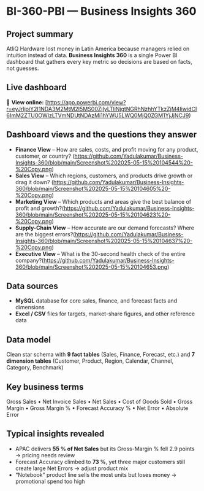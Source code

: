 # BI-360-PBI — Business Insights 360

## Project summary
AtliQ Hardware lost money in Latin America because managers relied on intuition instead of data. **Business Insights 360** is a single Power BI dashboard that gathers every key metric so decisions are based on facts, not guesses.

## Live dashboard
🔗 **View online:** [https://app.powerbi.com/view?r=eyJrIjoiY2I1NDA3M2MtM2I5MS00ZjIyLTliNjgtNGRhNzhhYTkzZjM4IiwidCI6ImM2ZTU0OWIzLTVmNDUtNDAzMi1hYWU5LWQ0MjQ0ZGM1YjJjNCJ9)

## Dashboard views and the questions they answer
- **Finance View** – How are sales, costs, and profit moving for any product, customer, or country? (https://github.com/Yadulakumar/Business-Insights-360/blob/main/Screenshot%202025-05-15%20104544%20-%20Copy.png)
- **Sales View** – Which regions, customers, and products drive growth or drag it down? (https://github.com/Yadulakumar/Business-Insights-360/blob/main/Screenshot%202025-05-15%20104605%20-%20Copy.png)
- **Marketing View** – Which products and areas give the best balance of profit and growth?(https://github.com/Yadulakumar/Business-Insights-360/blob/main/Screenshot%202025-05-15%20104623%20-%20Copy.png) 
- **Supply-Chain View** – How accurate are our demand forecasts? Where are the biggest errors?(https://github.com/Yadulakumar/Business-Insights-360/blob/main/Screenshot%202025-05-15%20104637%20-%20Copy.png) 
- **Executive View** – What is the 30-second health check of the entire company?(https://github.com/Yadulakumar/Business-Insights-360/blob/main/Screenshot%202025-05-15%20104653.png)

## Data sources
- **MySQL** database for core sales, finance, and forecast facts and dimensions  
- **Excel / CSV** files for targets, market-share figures, and other reference data

## Data model
Clean star schema with **9 fact tables** (Sales, Finance, Forecast, etc.) and **7 dimension tables** (Customer, Product, Region, Calendar, Channel, Category, Benchmark)

## Key business terms
Gross Sales • Net Invoice Sales • Net Sales • Cost of Goods Sold • Gross Margin • Gross Margin % • Forecast Accuracy % • Net Error • Absolute Error

## Typical insights revealed
- APAC delivers **55 % of Net Sales** but its Gross-Margin % fell 2.9 points → pricing needs review  
- Forecast Accuracy climbed to **73 %**, yet three major customers still create large Net Errors → adjust product mix  
- “Notebook” product line sells the most units but loses money → promotional spend too high
